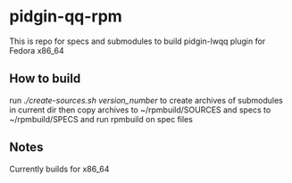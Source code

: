 pidgin-qq-rpm
=============
This is repo for specs and submodules to build pidgin-lwqq plugin for Fedora x86_64

How to build
------------
run *./create-sources.sh version_number* to create archives of submodules in current dir
then copy archives to ~/rpmbuild/SOURCES and specs to ~/rpmbuild/SPECS and run rpmbuild on spec files

Notes
-----
Currently builds for x86_64
